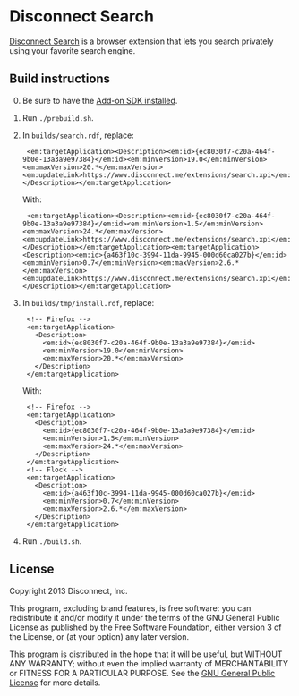 # Disconnect Search

[Disconnect Search](https://www.disconnect.me/search) is a browser extension
that lets you search privately using your favorite search engine.

## Build instructions

0. Be sure to have the
   [Add-on SDK installed](https://addons.mozilla.org/en-US/developers/docs/sdk/latest/dev-guide/tutorials/installation.html).
1. Run `./prebuild.sh`.
2. In `builds/search.rdf`, replace:

        <em:targetApplication><Description><em:id>{ec8030f7-c20a-464f-9b0e-13a3a9e97384}</em:id><em:minVersion>19.0</em:minVersion><em:maxVersion>20.*</em:maxVersion><em:updateLink>https://www.disconnect.me/extensions/search.xpi</em:updateLink></Description></em:targetApplication>

   With:

        <em:targetApplication><Description><em:id>{ec8030f7-c20a-464f-9b0e-13a3a9e97384}</em:id><em:minVersion>1.5</em:minVersion><em:maxVersion>24.*</em:maxVersion><em:updateLink>https://www.disconnect.me/extensions/search.xpi</em:updateLink></Description></em:targetApplication><em:targetApplication><Description><em:id>{a463f10c-3994-11da-9945-000d60ca027b}</em:id><em:minVersion>0.7</em:minVersion><em:maxVersion>2.6.*</em:maxVersion><em:updateLink>https://www.disconnect.me/extensions/search.xpi</em:updateLink></Description></em:targetApplication>

3. In `builds/tmp/install.rdf`, replace:

        <!-- Firefox -->
        <em:targetApplication>
          <Description>
            <em:id>{ec8030f7-c20a-464f-9b0e-13a3a9e97384}</em:id>
            <em:minVersion>19.0</em:minVersion>
            <em:maxVersion>20.*</em:maxVersion>
          </Description>
        </em:targetApplication>

   With:

        <!-- Firefox -->
        <em:targetApplication>
          <Description>
            <em:id>{ec8030f7-c20a-464f-9b0e-13a3a9e97384}</em:id>
            <em:minVersion>1.5</em:minVersion>
            <em:maxVersion>24.*</em:maxVersion>
          </Description>
        </em:targetApplication>
        <!-- Flock -->
        <em:targetApplication>
          <Description>
            <em:id>{a463f10c-3994-11da-9945-000d60ca027b}</em:id>
            <em:minVersion>0.7</em:minVersion>
            <em:maxVersion>2.6.*</em:maxVersion>
          </Description>
        </em:targetApplication>

4. Run `./build.sh`.

## License

Copyright 2013 Disconnect, Inc.

This program, excluding brand features, is free software: you can redistribute
it and/or modify it under the terms of the GNU General Public License as
published by the Free Software Foundation, either version 3 of the License, or
(at your option) any later version.

This program is distributed in the hope that it will be useful, but WITHOUT ANY
WARRANTY; without even the implied warranty of MERCHANTABILITY or FITNESS FOR A
PARTICULAR PURPOSE. See the
[GNU General Public License](https://www.gnu.org/licenses/gpl.html) for more
details.
